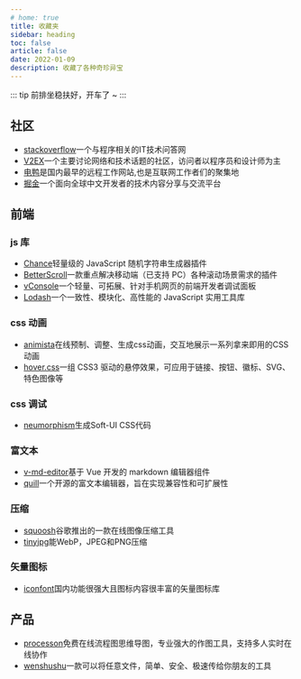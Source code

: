 ```yaml
---
# home: true
title: 收藏夹
sidebar: heading
toc: false
article: false
date: 2022-01-09
description: 收藏了各种奇珍异宝
---
```


::: tip
前排坐稳扶好，开车了 ~
:::

## 社区

- [stackoverflow](https://stackoverflow.com)一个与程序相关的IT技术问答网
- [V2EX](https://www.v2ex.com)一个主要讨论网络和技术话题的社区，访问者以程序员和设计师为主
- [电鸭](https://www.v2ex.com)是国内最早的远程工作网站,也是互联网工作者们的聚集地
- [掘金](https://juejin.cn)一个面向全球中文开发者的技术内容分享与交流平台


## 前端

### js 库

- [Chance](http://ckang1229.gitee.io/vue-markdown-editor/zh/)轻量级的 JavaScript 随机字符串生成器插件
- [BetterScroll](https://github.com/ustbhuangyi/better-scroll)一款重点解决移动端（已支持 PC）各种滚动场景需求的插件
- [vConsole](https://github.com/Tencent/vConsole)一个轻量、可拓展、针对手机网页的前端开发者调试面板
- [Lodash](https://www.lodashjs.com)一个一致性、模块化、高性能的 JavaScript 实用工具库

### css 动画

- [animista](https://animista.net)在线预制、调整、生成css动画，交互地展示一系列拿来即用的CSS动画
- [hover.css](https://ianlunn.github.io/Hover/)一组 CSS3 驱动的悬停效果，可应用于链接、按钮、徽标、SVG、特色图像等

### css 调试

- [neumorphism](https://neumorphism.io/)生成Soft-UI CSS代码

### 富文本

- [v-md-editor](https://code-farmer-i.github.io/vue-markdown-editor/zh/)基于 Vue 开发的 markdown 编辑器组件
- [quill](https://quilljs.com)一个开源的富文本编辑器，旨在实现兼容性和可扩展性

### 压缩

- [squoosh](https://squoosh.app)谷歌推出的一款在线图像压缩工具
- [tinyjpg](https://tinyjpg.com/p)能WebP，JPEG和PNG压缩

### 矢量图标

- [iconfont](https://www.iconfont.cn)国内功能很强大且图标内容很丰富的矢量图标库

## 产品

- [processon](https://www.processon.com/)免费在线流程图思维导图，专业强大的作图工具，支持多人实时在线协作
- [wenshushu](https://www.wenshushu.cn/)一款可以将任意文件，简单、安全、极速传给你朋友的工具
